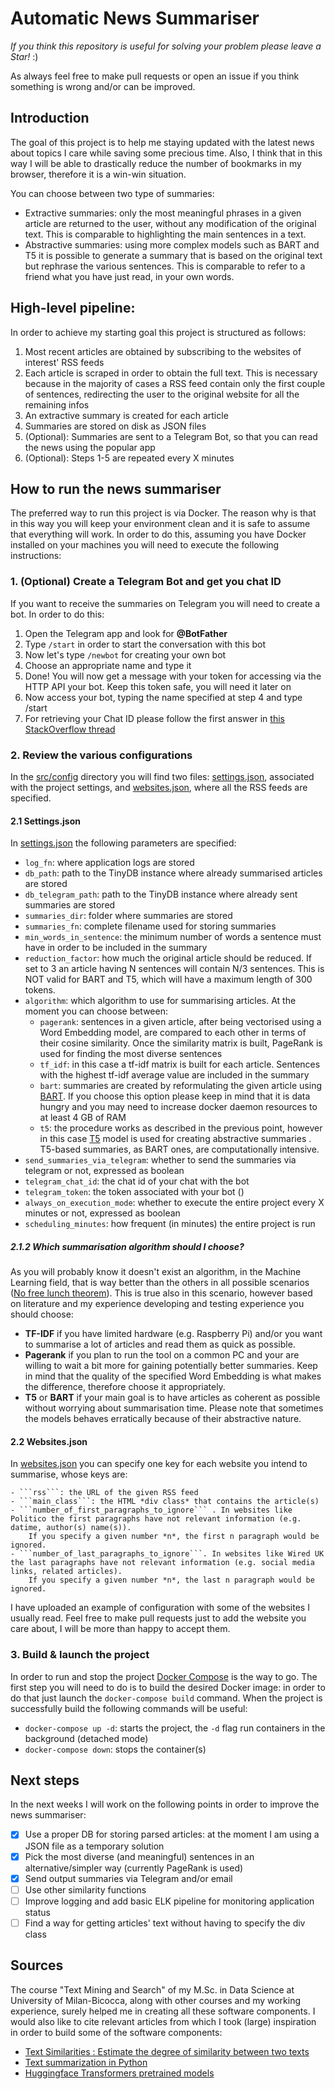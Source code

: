 # Automatic News Summariser
*If you think this repository is useful for solving your problem please leave a Star!* :)

As always feel free to make pull requests or open an issue if you think something is wrong and/or can be improved.
## Introduction

The goal of this project is to help me staying updated with the latest news about topics I care while saving some precious time. Also, I think that in this way I will be able to drastically reduce the number of bookmarks in my browser, therefore it is a win-win situation.

You can choose between two type of summaries:
- Extractive summaries: only the most meaningful phrases in a given article are returned to the user, without any modification of the original text. This is comparable to highlighting the main sentences in a text.
- Abstractive summaries: using more complex models such as BART and T5 it is possible to generate a summary that is based on the original text but rephrase the various sentences. This is comparable to refer to a friend what you have just read, in your own words.

## High-level pipeline:
In order to achieve my starting goal this project is structured as follows:

1. Most recent articles are obtained by subscribing to the websites of interest' RSS feeds
2. Each article is scraped in order to obtain the full text. This is necessary because in the majority of cases a RSS feed contain only the first couple of sentences, redirecting the user to the original website for all the remaining infos
3. An extractive summary is created for each article
4. Summaries are stored on disk as JSON files
5. (Optional): Summaries are sent to a Telegram Bot, so that you can read the news using the popular app
6. (Optional): Steps 1-5 are repeated every X minutes

## How to run the news summariser
The preferred way to run this project is via Docker. The reason why is that in this way you will keep your environment clean and it is safe to assume that everything will work. In order to do this, assuming you have Docker installed on your machines you will need to execute the following instructions:
### 1. (Optional) Create a Telegram Bot and get you chat ID
If you want to receive the summaries on Telegram you will need to create a bot. In order to do this:

1. Open the Telegram app and look for **@BotFather**
2. Type ```/start``` in order to start the conversation with this bot
3. Now let's type ```/newbot``` for creating your own bot
4. Choose an appropriate name and type it
5. Done! You will now get a message with your token for accessing via the HTTP API your bot. Keep this token safe, you will need it later on
6. Now access your bot, typing the name specified at step 4 and type /start
7. For retrieving your Chat ID please follow the first answer in [this StackOverflow thread](https://stackoverflow.com/questions/32423837/telegram-bot-how-to-get-a-group-chat-id)
 
### 2. Review the various configurations
In the [src/config](src/config) directory you will find two files: [settings.json](src/config/settings.json), associated with the project settings, and [websites.json](src/config/websites.json), where all the RSS feeds are specified.
#### 2.1 Settings.json 
In [settings.json](src/config/settings.json) the following parameters are specified:

- ```log_fn```: where application logs are stored
- ```db_path```: path to the TinyDB instance where already summarised articles are stored
- ```db_telegram_path```: path to the TinyDB instance where already sent summaries are stored
- ```summaries_dir```: folder where summaries are stored
- ```summaries_fn```: complete filename used for storing summaries
- ```min_words_in_sentence```: the minimum number of words a sentence must have in order to be included in the summary 
- ```reduction_factor```: how much the original article should be reduced. If set to 3 an article having N sentences will contain N/3 sentences. This is NOT valid for BART and T5, which will have a maximum length of 300 tokens.
- ```algorithm```: which algorithm to use for summarising articles. At the moment you can choose between:
    - ```pagerank```: sentences in a given article, after being vectorised using a Word Embedding model, are compared to each other in terms of their cosine similarity. Once the similarity matrix is built, PageRank is used for finding the most diverse sentences
    - ```tf_idf```: in this case a tf-idf matrix is built for each article. Sentences with the highest tf-idf average value are included in the summary
    - ```bart```: summaries are created by reformulating the given article using [BART](https://arxiv.org/abs/1910.13461). If you choose this option please keep in mind that it is data hungry and you may need to increase docker daemon resources to at least 4 GB of RAM
    - ```t5```: the procedure works as described in the previous point, however in this case [T5](https://arxiv.org/abs/1910.10683) model is used for creating abstractive summaries . T5-based summaries, as BART ones, are computationally intensive. 
- ```send_summaries_via_telegram```: whether to send the summaries via telegram or not, expressed as boolean
- ```telegram_chat_id```: the chat id of your chat with the bot
- ```telegram_token```: the token associated with your bot ()
- ```always_on_execution_mode```: whether to execute the entire project every X minutes or not, expressed as boolean
- ```scheduling_minutes```: how frequent (in minutes) the entire project is run

##### 2.1.2 Which summarisation algorithm should I choose?

As you will probably know it doesn't exist an algorithm, in the Machine Learning field, that is way better than the others in all possible scenarios ([No free lunch theorem](https://en.wikipedia.org/wiki/No_free_lunch_theorem)).
This is true also in this scenario, however based on literature and my experience developing and testing experience you should choose:
- **TF-IDF** if you have limited hardware (e.g. Raspberry Pi) and/or you want to summarise a lot of articles and read them as quick as possible.
- **Pagerank** if you plan to run the tool on a common PC and your are willing to wait a bit more for gaining potentially better summaries. Keep in mind that the quality of the specified Word Embedding is what makes the difference, therefore choose it appropriately.
- **T5** or **BART** if your main goal is to have articles as coherent as possible without worrying about summarisation time. Please note that sometimes the models behaves erratically because of their abstractive nature.

#### 2.2 Websites.json
In [websites.json](src/config/websites.json) you can specify one key for each website you intend to summarise, whose keys are:

    - ```rss```: the URL of the given RSS feed
    - ```main_class```: the HTML *div class* that contains the article(s)
    - ```number_of_first_paragraphs_to_ignore``` . In websites like Politico the first paragraphs have not relevant information (e.g. datime, author(s) name(s)).
        If you specify a given number *n*, the first n paragraph would be ignored.
    - ```number_of_last_paragraphs_to_ignore```. In websites like Wired UK the last paragraphs have not relevant information (e.g. social media links, related articles).
        If you specify a given number *n*, the last n paragraph would be ignored.

I have uploaded an example of configuration with some of the websites I usually read. Feel free to make pull requests just to add the website you care about, I will be more than happy to accept them.
### 3. Build & launch the project

In order to run and stop the project [Docker Compose](https://docs.docker.com/compose/) is the way to go.
The first step you will need to do is to build the desired Docker image: in order to do that just launch the `docker-compose build` command.
When the project is successfully build the following commands will be useful:

- `docker-compose up -d`: starts the project, the `-d` flag run containers in the background (detached mode)
- `docker-compose down`: stops the container(s)

## Next steps

In the next weeks I will work on the following points in order to improve the news summariser:
- [X] Use a proper DB for storing parsed articles: at the moment I am using a JSON file as a temporary solution
- [X] Pick the most diverse (and meaningful) sentences in an alternative/simpler way (currently PageRank is used)
- [X] Send output summaries via Telegram and/or email
- [ ] Use other similarity functions
- [ ] Improve logging and add basic ELK pipeline for monitoring application status
- [ ] Find a way for getting articles' text without having to specify the div class

## Sources

The course "Text Mining and Search" of my M.Sc. in Data Science at University of Milan-Bicocca, along with other courses and my working experience, surely helped me in creating all these software components. I would also like to cite relevant articles from which I took (large) inspiration in order to build some of the software components:
- [Text Similarities : Estimate the degree of similarity between two texts](https://medium.com/@adriensieg/text-similarities-da019229c894)
- [Text summarization in Python](https://towardsdatascience.com/text-summarization-in-python-3f5a25418606?gi=1d335d30c03d)
- [Huggingface Transformers pretrained models](https://github.com/huggingface/transformers)
